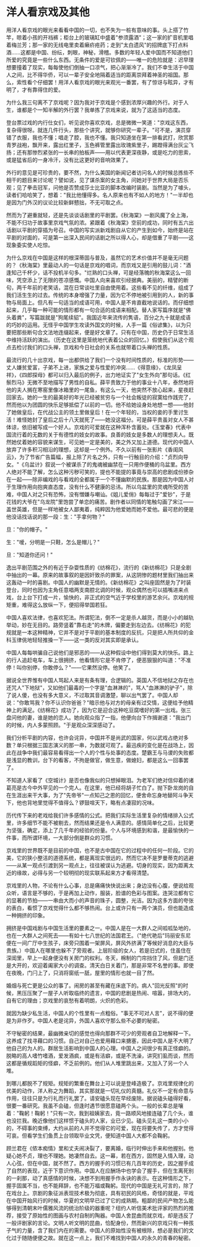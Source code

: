 # 洋人看京戏及其他

用洋人看京戏的眼光来看看中国的一切，也不失为一桩有意味的事。头上搭了竹竿，晾着小孩的开裆裤；柜台上的玻璃缸中盛着"参须露酒"；这一家的扩音机里唱着梅兰芳；那一家的无线电里卖着癞疥疮药；走到"太白遗风"的招牌底下打点料酒……这都是中国、纷纭，刺眼，神秘，滑稽。多数的年轻人爱中国而不知道他们所爱的究竟是一些什么东西。无条件的爱是可钦佩的——唯一的危险就是：迟早理想要撞着了现实，每每使他们倒抽一口凉气，把心渐渐冷了。我们不幸生活于中国人之间，比不得华侨，可以一辈子安全地隔着适当的距离崇拜着神圣的祖国。那么，索性看个仔细罢！用洋人看京戏的眼光来观光一番罢，有了惊讶与眩异，才有明了，才有靠得住的爱。

为什么我三句离不了京戏呢？因为我对于京戏是个感到浓厚兴趣的外行。对于人生，谁都是个一知半解的外行罢？我单拣了京戏来说，就为了这适当的态度。

登台票过戏的内行仕女们，听见说你喜欢京戏，总是微微一笑道："京戏这东西，复杂得很呀。就连几件行头，那些个讲究，就够你研究一辈子。"可不是，演员穿错了衣服，我也不懂；唱走了腔，我也不懂。我只知道坐在第一排看武打，欣赏那青罗战袍，飘开来，露出红里子，玉色裤管里露出玫瑰紫里子，踢蹬得满台灰尘飞扬；还有那惨烈紧张的一长串的拍板声——用以代表更深夜静，或是吃力的思索，或是猛省后的一身冷汗，没有比这更好的音响效果了。

外行的意见是可珍贵的，要不然，为什么美国的新闻记者访问名人的时候总拣些不相干的题目来讨论呢？譬如说，见了谋杀案的女主角，问她对于世界大局是否乐观；见了拳击冠军，问他是否赞成莎士比亚的脚本改编时装剧。当然是为了噱头，读者们哈哈笑了，想着："我比他懂得多。名人原来也有不如人的地方！"一半却也是因为门外汉的议论比较新鲜戆拙，不无可取之点。

然而为了避重就轻，还是先谈谈话剧里的平剧罢。《秋海棠》一剧风魔了全上海，不能不归功于故事里京戏气氛的浓。紧跟着《秋海棠》空前的成功，同时有五六出话剧以平剧的穿插为号召。中国的写实派新戏剧自从它的产生到如今，始终是站在平剧的对面的，可是第一出深入民间的话剧之所以得人心，却是借重了平剧——这现象委实使人吃惊。

为什么京戏在中国是这样的根深蒂固与普及，虽然它的艺术价值并不是毫无问题的？《秋海棠》里最动人的一句话是京戏的唱词，而京戏又是引用的鼓儿词："酒逢知己千杯少，话不投机半句多。"烂熟的口头禅，可是经落魄的秋海棠这么一回味，凭空添上了无限的苍凉感慨。中国人向来喜欢引经据典。美丽的，精譬的断句，两千年前的老笑话，混在日常谈吐里自由使用着。这些看不见的纤维，组成了我们活生生的过去。传统的本身增强了力量，因为它不停地被引用到的人，新的事物与局面上。但凡有一句适当的成语可用，中国人是不肯直截地说话的。而仔细想起来，几乎每一种可能的情形都有一句合适的成语来相配。替人家写篇序就是"佛头着粪"，写篇跋就是"狗尾续貂"。我国近年来流传的隽语，百分之九十就是成语的巧妙的运用。无怪乎中国学生攻读外国文的时候，人手一篇《俗谚集》，以为只要把那些断句合文法地连缀起来，便是好文章了。只有在中国，历史仍于日常生活中维持活跃的演出。（历史在这里是笼统地代表着公众的回忆。）假使我们从这个观点去检讨我们的口头禅，京戏和今日社会的关系也就带着口头禅的性质。

最流行的几十出京戏，每一出都供给了我们一个没有时间性质的，标准的形势——丈人嫌贫爱富，子弟不上进，家族之爱与性爱的冲突……《得意缘》，《龙凤呈祥》，《四郎探母》都可以归入最后的例子，出力地证实了"女生外向"那句话。《红鬃烈马》无微不至地描写了男性的自私。薛平贵致力于他的事业十八年，泰然地将他的夫人搁在寒窑里像冰箱里的一尾鱼，有这么一天，他突然不放心起来，星夜赶回家去。她的一生的最美好的年光已经被贫穷与一个社会叛徒的寂寞给作践完了，然而他以为团圆的快乐足够抵偿了以前的一切。他不给她设身处地想一想——他封了她做皇后，在代战公主的领土里做皇后！在一个年轻的，当权的妾的手里讨生活！难怪她封了皇后之后十八天就死了——她没这福分。可是薛平贵虽对女人不甚体谅，依旧被写成一个好人。京戏的可爱就在这种浑朴含蓄处。《玉堂春》代表中国流行着的无数的关于有德性的妓女的故事。良善的妓女是多数人的理想夫人。既然她仗着她的容貌来谋生，可见她一定是美的，美之外又加上道德。现代的中国人放弃了许多积习相沿的理想，这却是一个例外。不久以前有一张影片《香闺风云》，为了节省广告篇幅，报上除了片名之外，只有一行触目的介绍："贞烈向导女。"《乌盆计》叙说一个被谋杀了的鬼魂被幽禁在一只用作便桶的乌盆里。西方人绝对不能了解，怎么这种污秽可笑的，提也不能提的事竟与崇高的悲剧成份掺杂在一起——除非编戏的与看戏的全都属于一个不懂幽默的民族。那是因为中国人对于生理作用向抱爽直态度，没有什么不健康的忌讳。所以乌盆里的灵魂所受的苦难，中国人对之只有恐怖，没有憎嫌与嘲讪。《姐儿爱俏》每每过于"爱钞"，于是花钱的大爷在"乌龙院"里饱尝了单恋的痛苦。剧作者以同情的笔触勾画了宋江——盖世英雄，但是一样地被女人鄙夷着，纯粹因为他爱她而她不爱他。最可悲的便是他没话找话说的那一段：生："手拿何物？"

旦："你的帽子。"

生："嗳，分明是一只鞋，怎么是帽儿？"

旦："知道你还问！"

逸出平剧范围之外的有近于杂耍性质的《纺棉花》，流行的《新纺棉花》只是全剧中抽出的一幕。原来的故事叙的是因奸致杀的罪案，从这阴惨的题材里我们抽出来这轰动一时的喜剧。中国人的幽默是无情的。《新纺棉花》之叫座固然是为了时装登台，同时也因为主角任意唱两支南腔北调的时候，观众偶然也可以插嘴进来点戏，台上台下打成一片，愉快的，非正式的空气近于学校里的游艺余兴。京戏的规矩重，难得这么放纵一下，便招得举国若狂。

中国人喜欢法律，也喜欢犯法。所谓犯法，倒不一定是杀人越货，而是小小的越轨举动，妙在无目的。路旁竖着"靠右走"的木牌，偏要走到左边去。《纺棉花》的犯规就是一本这种精神，它并不是对于平剧的基本制度的反抗，只是把人所共仰的金科玉律佻地轻轻推搡一下——这一类的反对其实即是承认。

中国人每每哄骗自己说他们是邪恶的——从这种假设中他们得到莫大的快乐。路上的行人追赶电车，车上很拥挤，他看情形它是不肯停了，便恶狠狠的叫道："不准停！叫你别停，你敢停么？"——它果然没停。他笑了。

据说全世界惟有中国人骂起人来是有条有理，合逻辑的。英国人不信地狱之存在也还咒人"下地狱"，又如他们最毒的一个字是"血淋淋的"，骂人"血淋淋的驴子"，除了说人傻，也没有多大意义，不过取其音调激楚，聊以出气罢了。中国人却说："你敢骂我？你不认识你爸爸？"暗示他与对方的母亲有过交情，这便给予他精神上的满足。《纺棉花》成功了，因为它是迎合这种吃豆腐嗜好的第一出戏。张三盘问他的妻，谁是她的恋人。她向观众指了一指，他便向台下作揖谢道："我出门的时候，内人多蒙照顾。"于是观众深深感动了。

我们分析平剧的内容，也许会诧异，中国并不是尚武的国家，何以武戏占绝对多数？单只根据三国志演义的那一串，为数就可观了。最迅疾的变化是在战场上，因此在战争中我们最容易看得出一个人的个性与处事的态度。楚霸王与马谡的失败都是浅显的教训，台下的看客，不拘是做官，做生意，做媳妇，都是这么一回事罢了。

不知道人家看了《空城计》是否也像我似的只想掉眼泪。为老军们绝对信仰着的诸葛亮是古今中外罕见的一个完人。在这里，他已经将胡子忙白了。抛下卧龙岗的自在生涯出来干大事，为了"先帝爷"一点知己之恩的回忆，便舍命忘身地替阿斗争天下，他也背地里觉得不值得么？锣鼓喧天下，略有点凄寂的况味。

历代传下来的老戏给我们许多感情的公式。把我们实际生活里复杂的情绪排入公式里，许多细节不能不被剔去，然而结果还是令人满意的。感情简单化之后，比较更为坚强，确定，添上了几千年的经验的份量。个人与环境感到和谐，是最愉快的一件事，而所谓环境，一大部分倒是群众的习惯。

京戏里的世界既不是目前的中国，也不是古中国在它的过程中的任何一阶段。它的美，它的狭小整洁的道德系统，都是离现实很远的，然而它决不是罗曼蒂克的逃避——从某一观点引渡到另一观点上，往往被误认为逃避。切身的现实，因为距离太近的缘故，必得与另一个较明彻的现实联系起来方才看得清楚。

京戏里的人物，不论有什么心事，总是痛痛快快说出来；身边没有心腹，便说给观众听，语言是不够的，于是再加上动作，服装，脸谱的色彩与图案。连哭泣都有它的显著的节拍——一串由大而小的声音的珠子，圆整，光洁。因为这多方面的夸张的表白，看惯了京戏觉得什么都不够热闹。台上或许只有一两个演员，但也能造成一种拥挤的印象。

拥挤是中国戏剧与中国生活里的要素之一。中国人是在一大群人之间呱呱坠地的，也在一大群人之间死去——有如十七八世纪的法国君王。（"绝代艳后"玛丽安东尼便在一间广厅中生孩子，床旁只围着一架屏风，屏风外挤满了等候好消息的大臣与贵族。）中国人在哪里也躲不了旁观者。上层阶级的女人，若是旧式的，住虽住在深闺里，早上一起身便没有关房门的权利。冬天，棉制的门帘挡住了风，但是门还是大开的，欢迎着阖家大小的调查。清天白日关着门，那是非常不名誉的事。即使在夜晚，门闩上了，只消将窗纸一舐，屋里的情形也就一目了然。

婚烟与死亡更是公众的事了。闹房的甚至有藏在床底下的。病人"回光反照"的时候，黑压压聚了一屋子人听取临终的遗言，中国的悲剧是热闹、喧嚣，排场大的，自有它的理由；京戏里的哀愁有着明朗，火炽的色彩。

就因为缺少私生活，中国人的个性里有一点粗俗。"事无不可对人言"，说不得的便是为非作歹。中国人老是诧异，外国人喜欢守那么些不必要的秘密。

不守秘密的结果，最幽微亲切的感觉也得向那群不可少的旁观者自卫地解释一下。这养成了找寻藉口的习惯。自己对自己也爱用藉口来搪塞，因此中国人是不大明了他自己的为人的。群居生活影响到中国人的心理。中国人之间很少有真正怪癖的。脱略的高人嗜竹嗜酒，爱发酒疯，或是有洁癖，或是不洗澡，讲究扪虱而谈，然而这都是循规蹈矩的怪癖，不乏前例的。他们从人堆里跳出来，又加入了另一个人堆。

到哪儿都脱不了规矩。规矩的繁重在舞台上可以说是登峰造极了。京戏里规律化的优美的动作，洋人称之为舞蹈，其实那就是一切礼仪的真髓。礼仪不一定有命意与作用，往往只是为行礼而行礼罢了。请安磕头现在早经废除。据说磕头磕得好看，很要一番研究。我虽不会磕，但逢时遇节很愿意磕两个头。一般的长辈总是嚷着："鞠躬！鞠躬！"只有一次，我到祖姨家去，竟一路顺风地接连磕了几个头，谁也没拦我。晚近像他们这样惯于磕头的人家，业已少见。磕头见礼这一类的小小的，不碍事的束缚，大约从前的人并不觉得它的可爱，现在将要失传了，方才觉得可哀。但看学生们鱼贯上台领取毕业文凭，便知道中国人大都不会鞠躬。

顾兰君在《侬本痴情》里和丈夫闹决裂了，要离婚，临行时伸出手来和他握别。他疑心她不贞，理也不理她。她凄然自去。这一幕，若在西方，固然是入情入理，动人心弦，但在中国，就不然了。西方的握手的习惯已有几百年的历史，因之握手成了自然的表现，近于下意识作用。中国人在应酬场中也学会了握手，但在生离死别的一刹那，动了真感情的时候，决想不到用握手作永诀的表示。在这种情形之下，握手固属不当，也不能拜辞，也不能万福或鞠躬。现代的中国是无礼可言的，除了在戏台上。京剧的象征派表现技术极为彻底，具有初民的风格，奇怪的就是，平戏在中国开始风行的时候，华夏的文明早已过了它的成熟期。粗鄙的民间产物怎么能够得到清朝末叶儒雅风流的统治阶级的器重呢？纽约人听信美术批评家的热烈的推荐，接受了原始性的图画与农村自制的陶器。中国人舍昆曲而就京戏，却是违反了一般评剧家的言论。文明人听文明的昆曲，恰配身份，然而新兴的京戏只有一种孩子气的力量，含了我们内在的需要。中国人的原始性没有被根除，想必是我们的文化过于随随便便之故。就在这一点上，我们不难找到中国人的永久的青春的秘密。